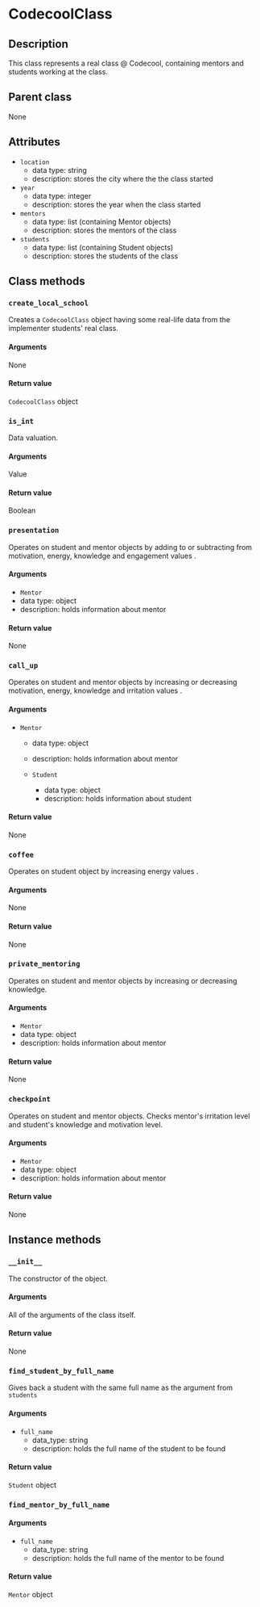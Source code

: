 # CodecoolClass

## Description
This class represents a real class @ Codecool, containing mentors and students working at the class.

## Parent class
None

## Attributes

* ```location```
  * data type: string
  * description: stores the city where the the class started
* ```year```
  * data type: integer
  * description: stores the year when the class started
* ```mentors```
   * data type: list (containing Mentor objects)
   * description: stores the mentors of the class
* ```students```
  * data type: list (containing Student objects)
  * description: stores the students of the class

## Class methods

### ```create_local_school```

Creates a ```CodecoolClass``` object having some real-life data from the implementer students' real class.

#### Arguments
None

#### Return value

```CodecoolClass``` object



  ### ```is_int```

  Data valuation.

  #### Arguments
   Value

#### Return value
Boolean


### ```presentation```

Operates on student and mentor objects by adding to or subtracting from motivation, energy, knowledge and engagement values .

#### Arguments
* ```Mentor```
 * data type: object
 * description: holds information about mentor


#### Return value
None


### ```call_up```

Operates on student and mentor objects by
increasing or decreasing motivation, energy, knowledge and irritation values .

#### Arguments
* ```Mentor```
  * data type: object
  * description: holds information about mentor

  * ```Student```
    * data type: object
    * description: holds information about student

#### Return value
 None


 ### ```coffee```

 Operates on student object by increasing energy values .

 #### Arguments
 None

 #### Return value
  None


### ```private_mentoring```

Operates on student and mentor objects by increasing or decreasing knowledge.

#### Arguments
* ```Mentor```
* data type: object
* description: holds information about mentor

#### Return value
None


### ```checkpoint```

Operates on student and mentor objects.
Checks mentor's irritation level and student's knowledge and motivation level.

#### Arguments
* ```Mentor```
* data type: object
* description: holds information about mentor


#### Return value
None

## Instance methods

### ```__init__```
The constructor of the object.

#### Arguments

All of the arguments of the class itself.

#### Return value
None

### ```find_student_by_full_name```

Gives back a student with the same full name as the argument from ```students```
#### Arguments
* ```full_name```
  * data_type: string
  * description: holds the full name of the student to be found

#### Return value
```Student``` object

### ```find_mentor_by_full_name```

#### Arguments
* ```full_name```
  * data_type: string
  * description: holds the full name of the mentor to be found

#### Return value
```Mentor``` object
